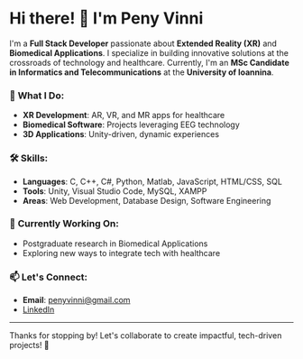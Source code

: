 # Hi there! 👋 I'm Peny Vinni

I'm a **Full Stack Developer** passionate about **Extended Reality (XR)** and **Biomedical Applications**. I specialize in building innovative solutions at the crossroads of technology and healthcare. Currently, I'm an **MSc Candidate in Informatics and Telecommunications** at the **University of Ioannina**.

### 🔭 **What I Do:**
- **XR Development**: AR, VR, and MR apps for healthcare
- **Biomedical Software**: Projects leveraging EEG technology
- **3D Applications**: Unity-driven, dynamic experiences

### 🛠 **Skills:**
- **Languages**: C, C++, C#, Python, Matlab, JavaScript, HTML/CSS, SQL
- **Tools**: Unity, Visual Studio Code, MySQL, XAMPP
- **Areas**: Web Development, Database Design, Software Engineering

### 🌱 **Currently Working On:**
- Postgraduate research in Biomedical Applications
- Exploring new ways to integrate tech with healthcare

### 📫 **Let's Connect:**
- **Email**: penyvinni@gmail.com
- [LinkedIn](https://www.linkedin.com/in/panagiotavinni/)

---

Thanks for stopping by! Let's collaborate to create impactful, tech-driven projects! 🚀
